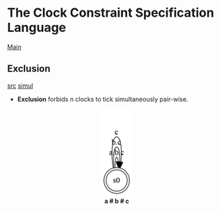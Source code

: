 # The Clock Constraint Specification Language

[Main](../Readme.md)

## Exclusion

[src](../lc/Exclusion.lc) [simul](../vcd/Excludes.html)

- **Exclusion** forbids n clocks to tick simultaneously pair-wise.


<center>
<img alt="subclocking" src="../sts/subclocking.png" height="200"/><br>
<strong>a # b # c</strong> 
</center>